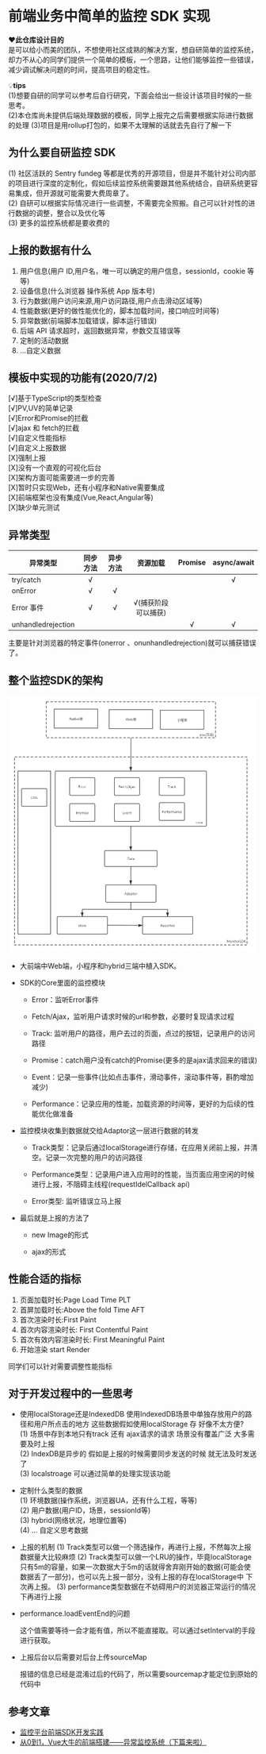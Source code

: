 # 前端业务中简单的监控 SDK 实现

❤️**此仓库设计目的**  
是可以给小而美的团队，不想使用社区成熟的解决方案，想自研简单的监控系统，却力不从心的同学们提供一个简单的模板，一个思路，让他们能够监控一些错误，减少调试解决问题的时间，提高项目的稳定性。

💡**tips**  
(1)想要自研的同学可以参考后自行研究，下面会给出一些设计该项目时候的一些思考。  
(2)本仓库尚未提供后端处理数据的模板，同学上报完之后需要根据实际进行数据的处理
(3)项目是用rollup打包的，如果不太理解的话就去先自行了解一下

## 为什么要自研监控 SDK

(1) 社区活跃的 Sentry fundeg 等都是优秀的开源项目，但是并不能针对公司内部的项目进行深度的定制化，假如后续监控系统需要跟其他系统结合，自研系统更容易集成，但开源就可能需要大费周章了。  
(2) 自研可以根据实际情况进行一些调整，不需要完全照搬。自己可以针对性的进行数据的调整，整合以及优化等  
(3) 更多的监控系统都是要收费的

## 上报的数据有什么

1. 用户信息(用户 ID,用户名，唯一可以确定的用户信息，sessionId，cookie 等等)
2. 设备信息(什么浏览器 操作系统 App 版本号)
3. 行为数据(用户访问来源,用户访问路径,用户点击滑动区域等)
4. 性能数据(更好的做性能优化的，脚本加载时间，接口响应时间等)
5. 异常数据(前端脚本加载错误，脚本运行错误)
6. 后端 API 请求超时，返回数据异常，参数交互错误等
7. 定制的活动数据
8. ...自定义数据

## 模板中实现的功能有(2020/7/2)

[√]基于TypeScript的类型检查  
[√]PV,UV的简单记录  
[√]Error和Promise的拦截  
[√]ajax 和 fetch的拦截  
[√]自定义性能指标  
[√]自定义上报数据  
[X]强制上报  
[X]没有一个直观的可视化后台  
[X]架构方面可能需要进一步的完善  
[X]暂时只实现Web，还有小程序和Native需要集成  
[X]前端框架也没有集成(Vue,React,Angular等)  
[X]缺少单元测试

## 异常类型

| 异常类型           | 同步方法 | 异步方法 |      资源加载       | Promise | async/await |
| ------------------ | :------: | :------: | :-----------------: | :-----: | :---------: |
| try/catch          |    √     |          |                     |         |      √      |
| onError            |    √     |    √     |                     |         |
| Error 事件         |    √     |    √     | √(捕获阶段可以捕获) |         |
| unhandledrejection |          |          |                     |    √    |      √      |

主要是针对浏览器的特定事件(onerror 、onunhandledrejection)就可以捕获错误了。

## 整个监控SDK的架构

![SDK架构](https://github.com/Primroses/MonitorSDK/blob/master/images/image.png)

- 大前端中Web端，小程序和hybrid三端中植入SDK。
- SDK的Core里面的监控模块
  
  - Error：监听Error事件  

  - Fetch/Ajax，监听用户请求时候的url和参数，必要时复现请求过程

  - Track: 监听用户的路径，用户去过的页面，点过的按钮，记录用户的访问路径

  - Promise：catch用户没有catch的Promise(更多的是ajax请求回来的错误)

  - Event：记录一些事件(比如点击事件，滑动事件，滚动事件等，斟酌增加减少)

  - Performance：记录应用的性能，加载资源的时间等，更好的为后续的性能优化做准备

- 监控模块收集到数据就交给Adaptor这一层进行数据的转发
  - Track类型：记录后通过localStorage进行存储，在应用关闭前上报，并清空。记录一次完整的用户的访问路径  

  - Performance类型：记录用户进入应用时的性能，当页面应用空闲的时候进行上报，不阻碍主线程(requestIdelCallback api)

  - Error类型: 监听错误立马上报

- 最后就是上报的方法了
  
  - new Image的形式
  
  - ajax的形式

## 性能合适的指标

1. 页面加载时长:Page Load Time PLT
2. 首屏加载时长:Above the fold Time AFT
3. 首次渲染时长:First Paint
4. 首次内容渲染时长: First Contentful Paint
5. 首次有效内容渲染时长: First Meaningful Paint
6. 开始渲染 start Render

同学们可以针对需要调整性能指标

## 对于开发过程中的一些思考

- 使用localStorage还是IndexedDB
  使用IndexedDB场景中单独存放用户的路径和用户所点击的地方 这些数据假如使用localStorage 存 好像不太方便?  
  (1) 场景中存到本地只有track 还有 ajax请求的请求 场景没有覆盖广泛 大多需要及时上报  
  (2) IndexDB是异步的 假如是上报的时候需要同步发送的时候 就无法及时发送了  
  (3) localstroage 可以通过简单的处理实现该功能

- 定制什么类型的数据  
  (1) 环境数据(操作系统，浏览器UA，还有什么工程，等等)  
  (2) 用户数据(用户ID，场景，sessionId等)  
  (3) hybrid(网络状况，地理位置等)  
  (4) ... 自定义思考数据

- 上报的机制
  (1) Track类型可以做一个筛选操作，再进行上报，不然每次上报数据量大比较麻烦
  (2) Track类型可以做一个LRU的操作，毕竟localStorage只有5m的容量，如果一次数据大于5m的话就得舍弃刚开始的数据(可能会使数据丢了一部分)，也可以先上报一部分，没有上报的存在localStorage中 下次再上报。
  (3) performance类型数据在不妨碍用户的浏览器正常运行的情况下再进行上报

- performance.loadEventEnd的问题
  
  这个值需要等待一会才能有值，所以不能直接取。可以通过setInterval的手段进行获取。

- 上报后台以后需要对后台上传sourceMap
  
  报错的信息已经是混淆过后的代码了，所以需要sourcemap才能定位到原始的代码中

## 参考文章

- [监控平台前端SDK开发实践](https://tech.meituan.com/2017/09/07/hunt-sdk-practice.html)
- [从0到1，Vue大牛的前端搭建——异常监控系统（下篇来啦）](https://zhuanlan.zhihu.com/p/144041346)

